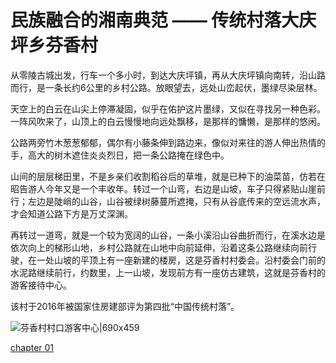 #  民族融合的湘南典范 —— 传统村落大庆坪乡芬香村

从零陵古城出发，行车一个多小时，到达大庆坪镇，再从大庆坪镇向南转，沿山路而行，是一条长约6公里的乡村公路。放眼望去，远处山峦起伏，墨绿尽染层林。

天空上的白云在山尖上停滞凝固，似乎在佑护这片墨绿，又似在寻找另一种色彩。一阵风吹来了，山顶上的白云慢慢地向远处飘移，是那样的慵懒，是那样的悠闲。

公路两旁竹木葱葱郁郁，偶尔有小藤条伸到路边来，像似对来往的游人伸出热情的手，高大的树木遮住炎炎烈日，把一条公路掩在绿色中。

山间的层层梯田里，不是乡亲们收割稻谷后的草堆，就是已种下的油菜苗，仿若在昭告游人今年又是一个丰收年。转过一个山弯，右边是山坡，车子只得紧贴山崖前行；左边是陡峭的山谷，山谷被绿树藤蔓所遮掩，只有从谷底传来的空远流水声，才会知道公路下方是万丈深渊。

再转过一道弯，就是一个较为宽阔的山谷，一条小溪沿山谷曲折而行，在溪水边是依次向上的梯形山地，乡村公路就在山地中向前延伸，沿着这条公路继续向前行驶，在一处山坡的平顶上有一座新建的楼房，这是芬香村村委会。沿村委会门前的水泥路继续前行，约数里，上一山坡，发现前方有一座仿古建筑，这就是芬香村的游客接待中心。

该村于2016年被国家住房建部评为第四批“中国传统村落”。

![芬香村村口游客中心|690x459](https://cdn.usreio.com/discourse-uploads/original/1X/f28c233cb6e2d1445abbbeeb00506d4a9398da7a.jpeg ':size=690')

[chapter 01](chapter-01.md ':include')
